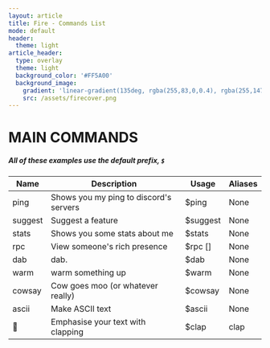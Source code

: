```yaml
---
layout: article
title: Fire - Commands List
mode: default
header:
  theme: light
article_header:
  type: overlay
  theme: light
  background_color: '#FF5A00'
  background_image:
    gradient: 'linear-gradient(135deg, rgba(255,83,0,0.4), rgba(255,147,0,0.4))'
    src: /assets/firecover.png
---
```


MAIN COMMANDS
==============
##### All of these examples use the default prefix, `$`


Name | Description | Usage | Aliases
---- | ----------- | ----- | -------
ping | Shows you my ping to discord's servers | $ping | None
suggest | Suggest a feature | $suggest <suggestion> | None
stats | Shows you some stats about me | $stats | None
rpc | View someone's rich presence | $rpc [<member>] | None
dab | dab. | $dab | None
warm | warm something up | $warm <something> | None
cowsay | Cow goes moo (or whatever really) | $cowsay <text> | None
ascii | Make ASCII text | $ascii <text> | None
👏 | Emphasise your text with clapping | $clap <text> | clap